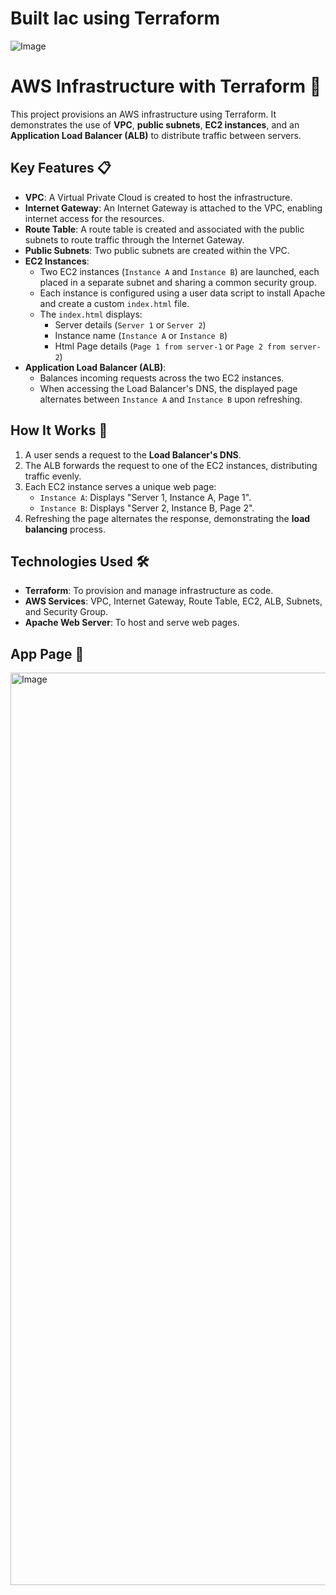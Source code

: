 # Built Iac using Terraform

![Image](https://github.com/user-attachments/assets/97594f84-2ff0-4575-9998-12ee62acec80)



# AWS Infrastructure with Terraform 🚀

This project provisions an AWS infrastructure using Terraform. It demonstrates the use of **VPC**, **public subnets**, **EC2 instances**, and an **Application Load Balancer (ALB)** to distribute traffic between servers.



## Key Features 📋

- **VPC**: A Virtual Private Cloud is created to host the infrastructure.
- **Internet Gateway**: An Internet Gateway is attached to the VPC, enabling internet access for the resources.
- **Route Table**: A route table is created and associated with the public subnets to route traffic through the Internet Gateway.
- **Public Subnets**: Two public subnets are created within the VPC.
- **EC2 Instances**: 
  - Two EC2 instances (`Instance A` and `Instance B`) are launched, each placed in a separate subnet and sharing a common security group.
  - Each instance is configured using a user data script to install Apache and create a custom `index.html` file.
  - The `index.html` displays:
    - Server details (`Server 1` or `Server 2`)
    - Instance name (`Instance A` or `Instance B`)
    - Html Page details (`Page 1 from server-1` or `Page 2 from server-2`)
- **Application Load Balancer (ALB)**:
  - Balances incoming requests across the two EC2 instances.
  - When accessing the Load Balancer's DNS, the displayed page alternates between `Instance A` and `Instance B` upon refreshing.

## How It Works 🔄

1. A user sends a request to the **Load Balancer's DNS**.
2. The ALB forwards the request to one of the EC2 instances, distributing traffic evenly.
3. Each EC2 instance serves a unique web page:
   - `Instance A`: Displays "Server 1, Instance A, Page 1".
   - `Instance B`: Displays "Server 2, Instance B, Page 2".
4. Refreshing the page alternates the response, demonstrating the **load balancing** process.

## Technologies Used 🛠️

- **Terraform**: To provision and manage infrastructure as code.
- **AWS Services**: VPC, Internet Gateway, Route Table, EC2, ALB, Subnets, and Security Group.
- **Apache Web Server**: To host and serve web pages.


## App Page 📄


<img width="1460" alt="Image" src="https://github.com/user-attachments/assets/e118f6fd-9945-48ae-bd9a-1df2f73febd8" />
